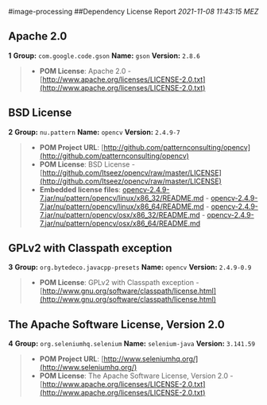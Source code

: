 
#image-processing
##Dependency License Report
_2021-11-08 11:43:15 MEZ_
## Apache 2.0

**1** **Group:** `com.google.code.gson` **Name:** `gson` **Version:** `2.8.6` 
> - **POM License**: Apache 2.0 - [http://www.apache.org/licenses/LICENSE-2.0.txt](http://www.apache.org/licenses/LICENSE-2.0.txt)

## BSD License

**2** **Group:** `nu.pattern` **Name:** `opencv` **Version:** `2.4.9-7` 
> - **POM Project URL**: [http://github.com/patternconsulting/opencv](http://github.com/patternconsulting/opencv)
> - **POM License**: BSD License - [http://github.com/Itseez/opencv/raw/master/LICENSE](http://github.com/Itseez/opencv/raw/master/LICENSE)
> - **Embedded license files**: [opencv-2.4.9-7.jar/nu/pattern/opencv/linux/x86_32/README.md](opencv-2.4.9-7.jar/nu/pattern/opencv/linux/x86_32/README.md) 
    - [opencv-2.4.9-7.jar/nu/pattern/opencv/linux/x86_64/README.md](opencv-2.4.9-7.jar/nu/pattern/opencv/linux/x86_64/README.md) 
    - [opencv-2.4.9-7.jar/nu/pattern/opencv/osx/x86_32/README.md](opencv-2.4.9-7.jar/nu/pattern/opencv/osx/x86_32/README.md) 
    - [opencv-2.4.9-7.jar/nu/pattern/opencv/osx/x86_64/README.md](opencv-2.4.9-7.jar/nu/pattern/opencv/osx/x86_64/README.md)

## GPLv2 with Classpath exception

**3** **Group:** `org.bytedeco.javacpp-presets` **Name:** `opencv` **Version:** `2.4.9-0.9` 
> - **POM License**: GPLv2 with Classpath exception - [http://www.gnu.org/software/classpath/license.html](http://www.gnu.org/software/classpath/license.html)

## The Apache Software License, Version 2.0

**4** **Group:** `org.seleniumhq.selenium` **Name:** `selenium-java` **Version:** `3.141.59` 
> - **POM Project URL**: [http://www.seleniumhq.org/](http://www.seleniumhq.org/)
> - **POM License**: The Apache Software License, Version 2.0 - [http://www.apache.org/licenses/LICENSE-2.0.txt](http://www.apache.org/licenses/LICENSE-2.0.txt)


